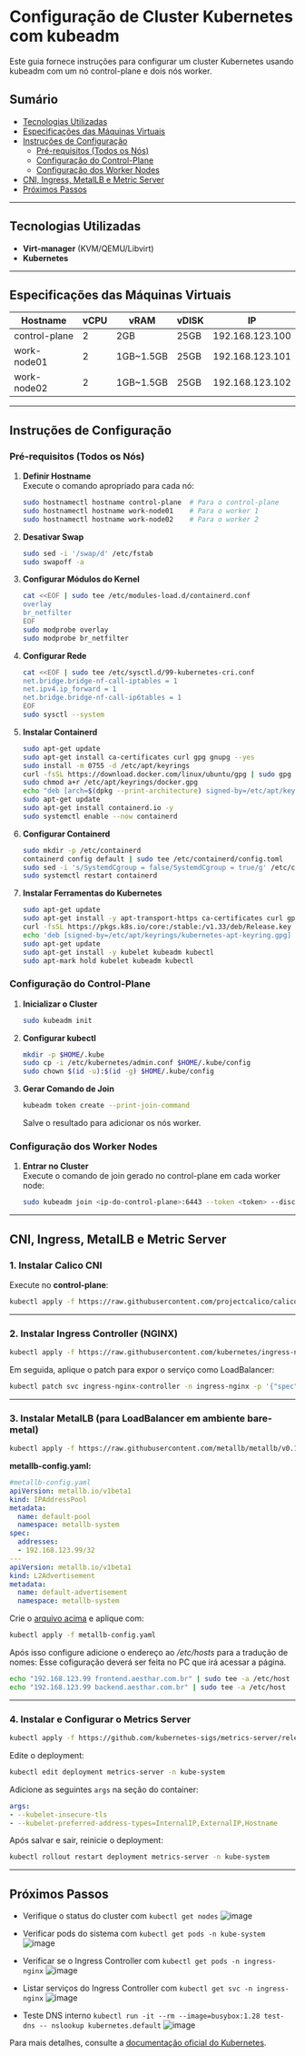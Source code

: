 # Configuração de Cluster Kubernetes com kubeadm

Este guia fornece instruções para configurar um cluster Kubernetes usando kubeadm com um nó control-plane e dois nós worker.

## Sumário
- [Tecnologias Utilizadas](#tecnologias-utilizadas)
- [Especificações das Máquinas Virtuais](#especificações-das-máquinas-virtuais)
- [Instruções de Configuração](#instruções-de-configuração)
  - [Pré-requisitos (Todos os Nós)](#pré-requisitos-todos-os-nós)
  - [Configuração do Control-Plane](#configuração-do-control-plane)
  - [Configuração dos Worker Nodes](#configuração-dos-worker-nodes)
- [CNI, Ingress, MetalLB e Metric Server](#cni-ingress-metallb-e-metric-server)
- [Próximos Passos](#próximos-passos)

---
## Tecnologias Utilizadas
- **Virt-manager** (KVM/QEMU/Libvirt)
- **Kubernetes**
---
## Especificações das Máquinas Virtuais


| Hostname      | vCPU | vRAM      | vDISK | IP              |
|---------------|------|-----------|-------|-----------------|
| control-plane | 2    | 2GB       | 25GB  | 192.168.123.100 |
| work-node01   | 2    | 1GB~1.5GB | 25GB  | 192.168.123.101 |
| work-node02   | 2    | 1GB~1.5GB | 25GB  | 192.168.123.102 |
---
## Instruções de Configuração

### Pré-requisitos (Todos os Nós)

1. **Definir Hostname**  
   Execute o comando apropriado para cada nó:  
   ```bash
   sudo hostnamectl hostname control-plane  # Para o control-plane
   sudo hostnamectl hostname work-node01    # Para o worker 1
   sudo hostnamectl hostname work-node02    # Para o worker 2
   ```

2. **Desativar Swap**  
   ```bash
   sudo sed -i '/swap/d' /etc/fstab
   sudo swapoff -a
   ```

3. **Configurar Módulos do Kernel**  
   ```bash
   cat <<EOF | sudo tee /etc/modules-load.d/containerd.conf
   overlay
   br_netfilter
   EOF
   sudo modprobe overlay
   sudo modprobe br_netfilter
   ```

4. **Configurar Rede**  
   ```bash
   cat <<EOF | sudo tee /etc/sysctl.d/99-kubernetes-cri.conf
   net.bridge.bridge-nf-call-iptables = 1
   net.ipv4.ip_forward = 1
   net.bridge.bridge-nf-call-ip6tables = 1
   EOF
   sudo sysctl --system
   ```

5. **Instalar Containerd**  
   ```bash
   sudo apt-get update
   sudo apt-get install ca-certificates curl gpg gnupg --yes
   sudo install -m 0755 -d /etc/apt/keyrings
   curl -fsSL https://download.docker.com/linux/ubuntu/gpg | sudo gpg --dearmor -o /etc/apt/keyrings/docker.gpg
   sudo chmod a+r /etc/apt/keyrings/docker.gpg
   echo "deb [arch=$(dpkg --print-architecture) signed-by=/etc/apt/keyrings/docker.gpg] https://download.docker.com/linux/ubuntu $(. /etc/os-release && echo "$VERSION_CODENAME") stable" | sudo tee /etc/apt/sources.list.d/docker.list > /dev/null
   sudo apt-get update
   sudo apt-get install containerd.io -y
   sudo systemctl enable --now containerd
   ```

6. **Configurar Containerd**  
   ```bash
   sudo mkdir -p /etc/containerd
   containerd config default | sudo tee /etc/containerd/config.toml
   sudo sed -i 's/SystemdCgroup = false/SystemdCgroup = true/g' /etc/containerd/config.toml
   sudo systemctl restart containerd
   ```

7. **Instalar Ferramentas do Kubernetes**  
   ```bash
   sudo apt-get update
   sudo apt-get install -y apt-transport-https ca-certificates curl gpg gnupg
   curl -fsSL https://pkgs.k8s.io/core:/stable:/v1.33/deb/Release.key | sudo gpg --dearmor -o /etc/apt/keyrings/kubernetes-apt-keyring.gpg
   echo 'deb [signed-by=/etc/apt/keyrings/kubernetes-apt-keyring.gpg] https://pkgs.k8s.io/core:/stable:/v1.33/deb/ /' | sudo tee /etc/apt/sources.list.d/kubernetes.list
   sudo apt-get update
   sudo apt-get install -y kubelet kubeadm kubectl
   sudo apt-mark hold kubelet kubeadm kubectl
   ```

### Configuração do Control-Plane

1. **Inicializar o Cluster**  
   ```bash
   sudo kubeadm init
   ```

2. **Configurar kubectl**  
   ```bash
   mkdir -p $HOME/.kube
   sudo cp -i /etc/kubernetes/admin.conf $HOME/.kube/config
   sudo chown $(id -u):$(id -g) $HOME/.kube/config
   ```

3. **Gerar Comando de Join**  
   ```bash
   kubeadm token create --print-join-command
   ```
   Salve o resultado para adicionar os nós worker.

### Configuração dos Worker Nodes

1. **Entrar no Cluster**  
   Execute o comando de join gerado no control-plane em cada worker node:  
   ```bash
   sudo kubeadm join <ip-do-control-plane>:6443 --token <token> --discovery-token-ca-cert-hash <hash>
   ```
---
## CNI, Ingress, MetalLB e Metric Server

### 1. Instalar Calico CNI

Execute no **control-plane**:

```bash
kubectl apply -f https://raw.githubusercontent.com/projectcalico/calico/v3.30.2/manifests/calico.yaml
```

---

### 2. Instalar Ingress Controller (NGINX)

```bash
kubectl apply -f https://raw.githubusercontent.com/kubernetes/ingress-nginx/controller-v1.12.3/deploy/static/provider/baremetal/deploy.yaml
```

Em seguida, aplique o patch para expor o serviço como LoadBalancer:

```bash
kubectl patch svc ingress-nginx-controller -n ingress-nginx -p '{"spec": {"type": "LoadBalancer"}}'
```

---

### 3. Instalar MetalLB (para LoadBalancer em ambiente bare-metal)

```bash
kubectl apply -f https://raw.githubusercontent.com/metallb/metallb/v0.15.2/config/manifests/metallb-native.yaml
```
**metallb-config.yaml:**
```yaml
#metallb-config.yaml
apiVersion: metallb.io/v1beta1
kind: IPAddressPool
metadata:
  name: default-pool
  namespace: metallb-system
spec:
  addresses:
  - 192.168.123.99/32
---
apiVersion: metallb.io/v1beta1
kind: L2Advertisement
metadata:
  name: default-advertisement
  namespace: metallb-system
```

Crie o [arquivo acima](k8s/metallb-config.yaml) e aplique com:

```bash
kubectl apply -f metallb-config.yaml
```
Após isso configure adicione o endereço ao */etc/hosts* para a tradução de nomes:
Esse cofiguração deverá ser feita no PC que irá acessar a página.
```bash
echo "192.168.123.99 frontend.aesthar.com.br" | sudo tee -a /etc/host
echo "192.168.123.99 backend.aesthar.com.br" | sudo tee -a /etc/host
```
---

### 4. Instalar e Configurar o Metrics Server

```bash
kubectl apply -f https://github.com/kubernetes-sigs/metrics-server/releases/latest/download/components.yaml
```

Edite o deployment:

```bash
kubectl edit deployment metrics-server -n kube-system
```

Adicione as seguintes `args` na seção do container:

```yaml
args:
- --kubelet-insecure-tls
- --kubelet-preferred-address-types=InternalIP,ExternalIP,Hostname
```

Após salvar e sair, reinicie o deployment:

```bash
kubectl rollout restart deployment metrics-server -n kube-system
```
---
## Próximos Passos
- Verifique o status do cluster com `kubectl get nodes`
![image](https://github.com/user-attachments/assets/50401d7d-94e6-40c8-b485-576388ce3423)

- Verificar pods do sistema com `kubectl get pods -n kube-system`
![image](https://github.com/user-attachments/assets/39d4da27-a07e-4128-b429-c7170eaf8a0d)

- Verificar se o Ingress Controller com `kubectl get pods -n ingress-nginx`
![image](https://github.com/user-attachments/assets/551c2245-1844-4fab-b8d4-c749dfa8dc0f)

- Listar serviços do Ingress Controller com `kubectl get svc -n ingress-nginx`
![image](https://github.com/user-attachments/assets/abc8e409-a3c4-402f-82f7-01f44b9fd73b)

- Teste DNS interno `kubectl run -it --rm --image=busybox:1.28 test-dns -- nslookup kubernetes.default`
![image](https://github.com/user-attachments/assets/215e0137-8cec-4da8-b499-da6e7c2fdef3)




Para mais detalhes, consulte a [documentação oficial do Kubernetes](https://kubernetes.io/docs/home/).
